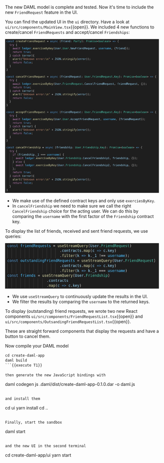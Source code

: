 The new DAML model is complete and tested. Now it's time to include the new `FriendRequest` feature
in the UI.

You can find the updated UI in the `ui` directory. Have a look at
`ui/src/components/MainView.tsx`{{open}}. We included 4 new functions to create/cancel
`FriendRequests` and accept/cancel `Friendships`:

![ui_ledger_interactions](assets/ui_ledger_interactions.png)

- We make use of the defined contract keys and only use `exerciesByKey`.
- In `cancelFriendship` we need to make sure we call the right `CancelFriendship` choice for the
  acting user. We can do this by comparing the `username` with the first factor of the `Friendship`
  contract key.

To display the list of friends, received and sent friend requests, we use queries:

![ui_queries](assets/ui_queries.png)

- We use `useStreamQuery` to continuously update the results in the UI. 
- We filter the results by comparing the `username` to the returned keys.

To display (outstanding) friend requests, we wrote two new React components
`ui/src/components/FriendRequestList.tsx`{{open}} and
`ui/src/components/OutsandingFriendRequestList.tsx`{{open}}.

These are straight forward components that display the requests and have a button to cancel them.

Now compile your DAML model

```
cd create-daml-app
daml build
```{{execute T1}}

then generate the new JavaScript bindings with

```
daml codegen js .daml/dist/create-daml-app-0.1.0.dar -o daml.js
```{{execute T1}}

and install them

```
cd ui
yarn install
cd ..
```{{execute T1}}

Finally, start the sandbox

```
daml start
```{{execute T1}}

and the new UI in the second terminal

```
cd create-daml-app/ui
yarn start
```{{execute T2}}
